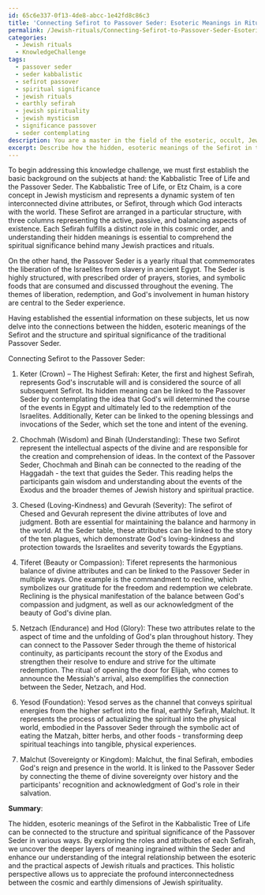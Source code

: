 ```yaml
---
id: 65c6e337-0f13-4de8-abcc-1e42fd8c86c3
title: 'Connecting Sefirot to Passover Seder: Esoteric Meanings in Ritual Structure'
permalink: /Jewish-rituals/Connecting-Sefirot-to-Passover-Seder-Esoteric-Meanings-in-Ritual-Structure/
categories:
  - Jewish rituals
  - KnowledgeChallenge
tags:
  - passover seder
  - seder kabbalistic
  - sefirot passover
  - spiritual significance
  - jewish rituals
  - earthly sefirah
  - jewish spirituality
  - jewish mysticism
  - significance passover
  - seder contemplating
description: You are a master in the field of the esoteric, occult, Jewish rituals and Education. You are a writer of tests, challenges, textbooks and deep knowledge on Jewish rituals for initiates and students to gain deep insights and understanding from. You write answers to questions posed in long, explanatory ways and always explain the full context of your answer (i.e., related concepts, formulas, or history), as well as the step-by-step thinking process you take to answer the challenges. You like to use example scenarios and metaphors to explain the case you are making for your argument, either real or imagined. Summarize the key themes, ideas, and conclusions at the end.
excerpt: Describe how the hidden, esoteric meanings of the Sefirot in the Kabbalistic Tree of Life can be connected to the structure and spiritual significance of a traditional Passover Seder, including the roles of hosts and participants.
---
```

To begin addressing this knowledge challenge, we must first establish the basic background on the subjects at hand: the Kabbalistic Tree of Life and the Passover Seder. The Kabbalistic Tree of Life, or Etz Chaim, is a core concept in Jewish mysticism and represents a dynamic system of ten interconnected divine attributes, or Sefirot, through which God interacts with the world. These Sefirot are arranged in a particular structure, with three columns representing the active, passive, and balancing aspects of existence. Each Sefirah fulfills a distinct role in this cosmic order, and understanding their hidden meanings is essential to comprehend the spiritual significance behind many Jewish practices and rituals.

On the other hand, the Passover Seder is a yearly ritual that commemorates the liberation of the Israelites from slavery in ancient Egypt. The Seder is highly structured, with prescribed order of prayers, stories, and symbolic foods that are consumed and discussed throughout the evening. The themes of liberation, redemption, and God's involvement in human history are central to the Seder experience.

Having established the essential information on these subjects, let us now delve into the connections between the hidden, esoteric meanings of the Sefirot and the structure and spiritual significance of the traditional Passover Seder.

Connecting Sefirot to the Passover Seder:

1. Keter (Crown) – The Highest Sefirah:
Keter, the first and highest Sefirah, represents God's inscrutable will and is considered the source of all subsequent Sefirot. Its hidden meaning can be linked to the Passover Seder by contemplating the idea that God's will determined the course of the events in Egypt and ultimately led to the redemption of the Israelites. Additionally, Keter can be linked to the opening blessings and invocations of the Seder, which set the tone and intent of the evening.

2. Chochmah (Wisdom) and Binah (Understanding):
These two Sefirot represent the intellectual aspects of the divine and are responsible for the creation and comprehension of ideas. In the context of the Passover Seder, Chochmah and Binah can be connected to the reading of the Haggadah - the text that guides the Seder. This reading helps the participants gain wisdom and understanding about the events of the Exodus and the broader themes of Jewish history and spiritual practice.

3. Chesed (Loving-Kindness) and Gevurah (Severity):
The sefirot of Chesed and Gevurah represent the divine attributes of love and judgment. Both are essential for maintaining the balance and harmony in the world. At the Seder table, these attributes can be linked to the story of the ten plagues, which demonstrate God's loving-kindness and protection towards the Israelites and severity towards the Egyptians.

4. Tiferet (Beauty or Compassion):
Tiferet represents the harmonious balance of divine attributes and can be linked to the Passover Seder in multiple ways. One example is the commandment to recline, which symbolizes our gratitude for the freedom and redemption we celebrate. Reclining is the physical manifestation of the balance between God's compassion and judgment, as well as our acknowledgment of the beauty of God's divine plan.

5. Netzach (Endurance) and Hod (Glory): These two attributes relate to the aspect of time and the unfolding of God's plan throughout history. They can connect to the Passover Seder through the theme of historical continuity, as participants recount the story of the Exodus and strengthen their resolve to endure and strive for the ultimate redemption. The ritual of opening the door for Elijah, who comes to announce the Messiah's arrival, also exemplifies the connection between the Seder, Netzach, and Hod.

6. Yesod (Foundation): Yesod serves as the channel that conveys spiritual energies from the higher sefirot into the final, earthly Sefirah, Malchut. It represents the process of actualizing the spiritual into the physical world, embodied in the Passover Seder through the symbolic act of eating the Matzah, bitter herbs, and other foods - transforming deep spiritual teachings into tangible, physical experiences.

7. Malchut (Sovereignty or Kingdom): Malchut, the final Sefirah, embodies God's reign and presence in the world. It is linked to the Passover Seder by connecting the theme of divine sovereignty over history and the participants' recognition and acknowledgment of God's role in their salvation.

**Summary**:

The hidden, esoteric meanings of the Sefirot in the Kabbalistic Tree of Life can be connected to the structure and spiritual significance of the Passover Seder in various ways. By exploring the roles and attributes of each Sefirah, we uncover the deeper layers of meaning ingrained within the Seder and enhance our understanding of the integral relationship between the esoteric and the practical aspects of Jewish rituals and practices. This holistic perspective allows us to appreciate the profound interconnectedness between the cosmic and earthly dimensions of Jewish spirituality.
